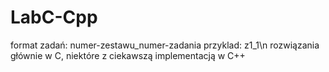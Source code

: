 # LabC-Cpp
format zadań: numer-zestawu_numer-zadania
przyklad: z1_1\n
rozwiązania głównie w C, niektóre z ciekawszą implementacją w C++
